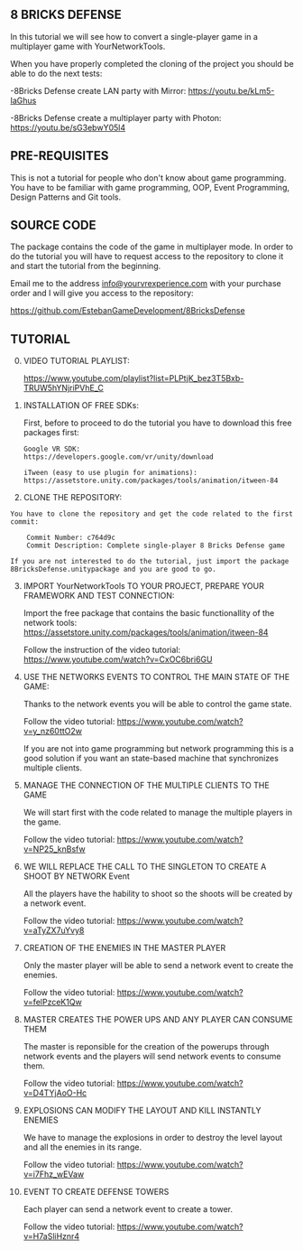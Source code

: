 8 BRICKS DEFENSE
----------------
In this tutorial we will see how to convert a single-player game in a multiplayer game with YourNetworkTools.

When you have properly completed the cloning of the project you should be able to do the next tests:

-8Bricks Defense create LAN party with Mirror: https://youtu.be/kLm5-IaGhus

-8Bricks Defense create a multiplayer party with Photon: https://youtu.be/sG3ebwY05l4

PRE-REQUISITES
--------------
This is not a tutorial for people who don't know about game programming. You have to be familiar 
with game programming, OOP, Event Programming, Design Patterns and Git tools.

SOURCE CODE
-----------

The package contains the code of the game in multiplayer mode. In order to do the tutorial you 
will have to request access to the repository to clone it and start the tutorial from the beginning.

Email me to the address info@yourvrexperience.com with your purchase order and I will give you access
to the repository:

https://github.com/EstebanGameDevelopment/8BricksDefense

TUTORIAL
--------

 0. VIDEO TUTORIAL PLAYLIST:
 
    https://www.youtube.com/playlist?list=PLPtjK_bez3T5Bxb-TRUW5hYNjriPVhE_C

 1. INSTALLATION OF FREE SDKs:
 
	First, before to proceed to do the tutorial you have to download this free packages first:

		Google VR SDK:
		https://developers.google.com/vr/unity/download

		iTween (easy to use plugin for animations):
		https://assetstore.unity.com/packages/tools/animation/itween-84

  2. CLONE THE REPOSITORY:
  
	You have to clone the repository and get the code related to the first commit:
	
		Commit Number: c764d9c
		Commit Description: Complete single-player 8 Bricks Defense game

	If you are not interested to do the tutorial, just import the package 8BricksDefense.unitypackage and you are good to go.

  3. IMPORT YourNetworkTools TO YOUR PROJECT, PREPARE YOUR FRAMEWORK AND TEST CONNECTION:

		Import the free package that contains the basic functionallity of the network tools:
		https://assetstore.unity.com/packages/tools/animation/itween-84
		
		Follow the instruction of the video tutorial:
		https://www.youtube.com/watch?v=CxOC6bri6GU
		
  4. USE THE NETWORKS EVENTS TO CONTROL THE MAIN STATE OF THE GAME:
  
		Thanks to the network events you will be able to control the game state. 
		
		Follow the video tutorial:
		https://www.youtube.com/watch?v=y_nz60ttO2w

		If you are not into game programming but network programming this is 
		a good solution if you want an state-based machine that synchronizes
		multiple clients.
		
  5. MANAGE THE CONNECTION OF THE MULTIPLE CLIENTS TO THE GAME
	
		We will start first with the code related to manage the multiple players in the game.
		
		Follow the video tutorial:
		https://www.youtube.com/watch?v=NP25_knBsfw
		
  6. WE WILL REPLACE THE CALL TO THE SINGLETON TO CREATE A SHOOT BY NETWORK Event
  
		All the players have the hability to shoot so the shoots will be created by a network event.
		
		Follow the video tutorial:
		https://www.youtube.com/watch?v=aTyZX7uYvy8

  7. CREATION OF THE ENEMIES IN THE MASTER PLAYER
  
		Only the master player will be able to send a network event to create the enemies.
		
		Follow the video tutorial:
		https://www.youtube.com/watch?v=felPzceK1Qw
		
  8. MASTER CREATES THE POWER UPS AND ANY PLAYER CAN CONSUME THEM

		The master is reponsible for the creation of the powerups through network events 
		and the players will send network events to consume them.
	
		Follow the video tutorial:
		https://www.youtube.com/watch?v=D4TYjAoO-Hc
  
  9. EXPLOSIONS CAN MODIFY THE LAYOUT AND KILL INSTANTLY ENEMIES
  
		We have to manage the explosions in order to destroy the level layout 
		and all the enemies in its range.
		
		Follow the video tutorial:
		https://www.youtube.com/watch?v=i7Fhz_wEVaw

  10. EVENT TO CREATE DEFENSE TOWERS
  
		Each player can send a network event to create a tower.
		
		Follow the video tutorial:
		https://www.youtube.com/watch?v=H7aSliHznr4
